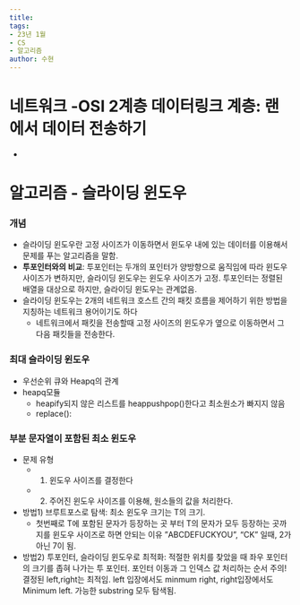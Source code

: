 ```yaml
---
title: 
tags:
- 23년 1월
- CS
- 알고리즘
author: 수현
---
```

# 네트워크 -OSI 2계층 데이터링크 계층: 랜에서 데이터 전송하기
+ 

# 알고리즘 - 슬라이딩 윈도우
### 개념
- 슬라이딩 윈도우란 고정 사이즈가 이동하면서 윈도우 내에 있는 데이터를 이용해서 문제를 푸는 알고리즘을 말함.
- **투포인터와의 비교**: 투포인터는 두개의 포인터가 양방향으로 움직임에 따라 윈도우 사이즈가 변하지만, 슬라이딩 윈도우는 윈도우 사이즈가 고정.  투포인터는 정렬된 배열을 대상으로 하지만, 슬라이딩 윈도우는 관계없음.
- 슬라이딩 윈도우는 2개의 네트워크 호스트 간의 패킷 흐름을 제어하기 위한 방법을 지칭하는 네트워크 용어이기도 하다
    - 네트워크에서 패킷을 전송할때 고정 사이즈의 윈도우가 옆으로 이동하면서 그 다음 패킷들을 전송한다.

### 최대 슬라이딩 윈도우
+ 우선순위 큐와 Heapq의 관계
+ heapq모듈
  + heapify되지 않은 리스트를 heappushpop()한다고 최소원소가 빠지지 않음
  + replace():
### 부분 문자열이 포함된 최소 윈도우
+ 문제 유형 
  + 1) 윈도우 사이즈를 결정한다
  + 2) 주어진 윈도우 사이즈를 이용해, 원소들의 값을 처리한다.
+ 방법1) 브루트포스로 탐색: 최소 윈도우 크기는 T의 크기.
  + 첫번째로 T에 포함된 문자가 등장하는 곳 부터 T의 문자가 모두 등장하는 곳까지를 윈도우 사이즈로 하면 안되는 이유 
”ABCDEFUCKYOU”, “CK” 일때, 2가 아닌 7이 됨.
+ 방법2) 투포인터, 슬라이딩 윈도우로 최적화: 적절한 위치를 찾았을 때 좌우 포인터의 크기를 좁혀 나가는 투 포인터. 포인터 이동과 그 인덱스 값 처리하는 순서 주의! 결정된 left,right는 최적임. left 입장에서도 minmum right, right입장에서도 Minimum left. 가능한 substring 모두 탐색됨.
  